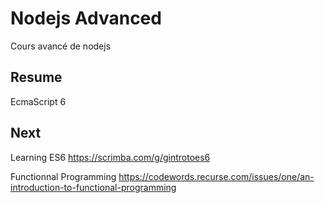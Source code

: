 # Nodejs Advanced
Cours avancé de nodejs 

## Resume
  EcmaScript 6 
## Next
  Learning ES6 https://scrimba.com/g/gintrotoes6
  
  Functionnal Programming https://codewords.recurse.com/issues/one/an-introduction-to-functional-programming
  

